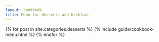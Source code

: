 ```yaml
---
layout: cookbook
title: Menu for desserts and brekfast
---
```

<div class="container">
{% for post in site.categories.desserts %}
{% include guide/cookbook-menu.html %}
{% endfor %}
</div>